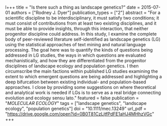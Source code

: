l+++
title = "Is there such a thing as landscape genetics?"
date = 2015-07-01
authors = ["Rodney J. Dyer"]
publication_types = ["2"]
abstract = "For a scientific discipline to be interdisciplinary, it must satisfy two conditions; it must consist of contributions from at least two existing disciplines, and it must be able to provide insights, through this interaction, that neither progenitor discipline could address. In this study, I examine the complete body of peer-reviewed literature self-identified as landscape genetics (LG) using the statistical approaches of text mining and natural language processing. The goal here was to quantify the kinds of questions being addressed in LG studies, the ways in which questions are evaluated mechanistically, and how they are differentiated from the progenitor disciplines of landscape ecology and population genetics. I then circumscribe the main factions within published LG studies examining the extent to which emergent questions are being addressed and highlighting a deep bifurcation between existing individual- and population-based approaches. I close by providing some suggestions on where theoretical and analytical work is needed if LGs is to serve as a real bridge connecting evolution and ecology sensu lato."
featured = false
publication = "*MOLECULAR ECOLOGY*"
tags = ["landscape genetics", "landscape ecology", "population genetics"]
doi = "10.1111/mec.13249"
url_pdf = "https://drive.google.com/open?id=0B0T81CzLjtfPdFE1aHJ4MHhzVGc"
+++
